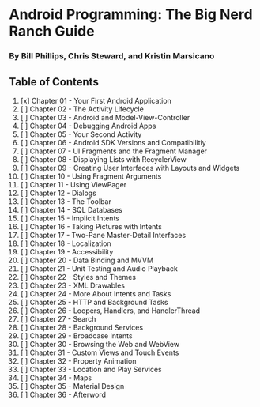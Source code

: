 # Android Programming: The Big Nerd Ranch Guide
### By Bill Phillips, Chris Steward, and Kristin Marsicano

## Table of Contents
1. [x] Chapter 01 - Your First Android Application
2. [ ] Chapter 02 - The Activity Lifecycle
3. [ ] Chapter 03 - Android and Model-View-Controller
4. [ ] Chapter 04 - Debugging Android Apps
5. [ ] Chapter 05 - Your Second Activity
6. [ ] Chapter 06 - Android SDK Versions and Compatibilitiy
7. [ ] Chapter 07 - UI Fragments and the Fragment Manager
8. [ ] Chapter 08 - Displaying Lists with RecyclerView
9. [ ] Chapter 09 - Creating User Interfaces with Layouts and Widgets
10. [ ] Chapter 10 - Using Fragment Arguments
11. [ ] Chapter 11 - Using ViewPager
12. [ ] Chapter 12 - Dialogs
13. [ ] Chapter 13 - The Toolbar
14. [ ] Chapter 14 - SQL Databases
15. [ ] Chapter 15 - Implicit Intents
16. [ ] Chapter 16 - Taking Pictures with Intents
17. [ ] Chapter 17 - Two-Pane Master-Detail Interfaces
18. [ ] Chapter 18 - Localization
19. [ ] Chapter 19 - Accessibility
20. [ ] Chapter 20 - Data Binding and MVVM
21. [ ] Chapter 21 - Unit Testing and Audio Playback
22. [ ] Chapter 22 - Styles and Themes
23. [ ] Chapter 23 - XML Drawables
24. [ ] Chapter 24 - More About Intents and Tasks
25. [ ] Chapter 25 - HTTP and Background Tasks
26. [ ] Chapter 26 - Loopers, Handlers, and HandlerThread
27. [ ] Chapter 27 - Search
28. [ ] Chapter 28 - Background Services
29. [ ] Chapter 29 - Broadcase Intents
30. [ ] Chapter 30 - Browsing the Web and WebView
31. [ ] Chapter 31 - Custom Views and Touch Events
32. [ ] Chapter 32 - Property Animation
33. [ ] Chapter 33 - Location and Play Services
34. [ ] Chapter 34 - Maps
35. [ ] Chapter 35 - Material Design
36. [ ] Chapter 36 - Afterword